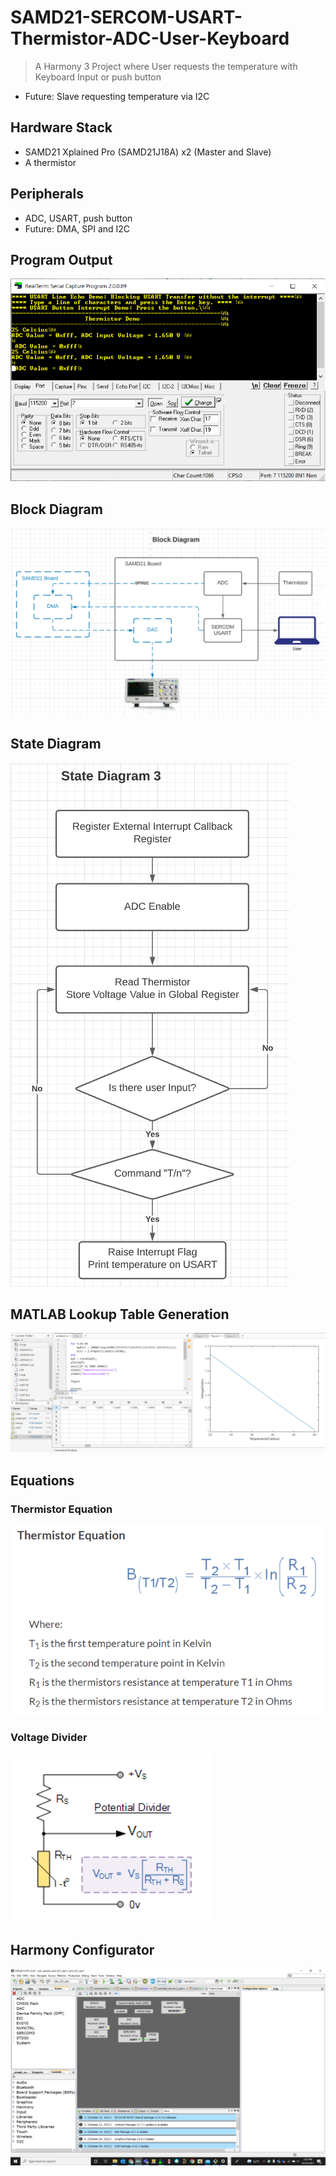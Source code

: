 # SAMD21-SERCOM-USART-Thermistor-ADC-User-Keyboard
> A Harmony 3 Project where User requests the temperature with Keyboard Input or push button
- Future: Slave requesting temperature via I2C

## Hardware Stack
- SAMD21 Xplained Pro (SAMD21J18A) x2 (Master and Slave)
- A thermistor
## Peripherals
- ADC, USART, push button
- Future: DMA, SPI and I2C

## Program Output
![alt text](https://github.com/gokcit/SAMD21-SERCOM-USART-Thermistor-ADC-User-Keyboard-/blob/main/uart.png)
## Block Diagram
![alt text](https://github.com/gokcit/SAMD21-SERCOM-USART-Thermistor-ADC-User-Keyboard-/blob/main/block%20diagram%202.png)
## State Diagram
![alt text](https://github.com/gokcit/SAMD21-SERCOM-USART-Thermistor-ADC-User-Keyboard-/blob/main/state%20diagram.png)
## MATLAB Lookup Table Generation
![alt text](https://github.com/gokcit/SAMD21-SERCOM-USART-Thermistor-ADC-User-Keyboard-/blob/main/matlab%20ps.png)
## Equations
  ### Thermistor Equation
  ![alt text](https://github.com/gokcit/SAMD21-SERCOM-USART-Thermistor-ADC-User-Keyboard-/blob/main/thermistor%20equation.png)
  ### Voltage Divider
  ![alt text](https://github.com/gokcit/SAMD21-SERCOM-USART-Thermistor-ADC-User-Keyboard-/blob/main/voltage%20divider%203.png)
## Harmony Configurator
![alt text](https://github.com/gokcit/SAMD21-SERCOM-USART-Thermistor-ADC-User-Keyboard-/blob/main/harmony%20bd.png)
